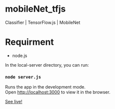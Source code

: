 # mobileNet_tfjs
Classifier | TensorFlow.js | MobileNet

# Requirment
  - node.js

In the local-server directory, you can run:

### `node server.js`

Runs the app in the development mode.<br>
Open [http://localhost:3000](http://localhost:3000) to view it in the browser.
  
[See live!](https://mobilenettfjs-5ctwrkyoj.now.sh/predict.html)
